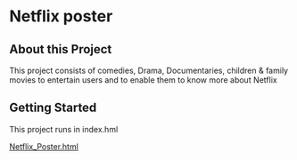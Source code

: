# Netflix poster

## About this Project
This project consists of comedies, Drama, Documentaries, children & family movies to entertain users and to enable them to know more about Netflix

## Getting Started
This project runs in index.hml

[Netflix_Poster.html](/uploads/7139d5a6397bea8137927430c110b2b7/Netflix_Poster.html)
